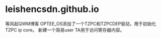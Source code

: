 # leishencsdn.github.io
等风起QWM博客
OPTEE_OS添加了一个TZPC和TZPCDEP驱动，用于初始化TZPC ip core。
新建一个简易user TA用于访问寄存器内容。
